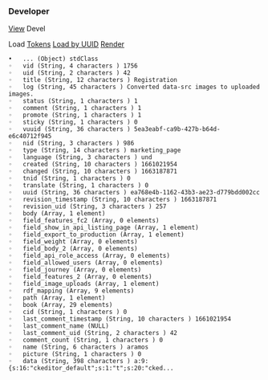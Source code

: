 ### Developer

[View](access-tokens.md)     Devel

Load      [Tokens](https://card-dit1-dsp.apimz.onefiserv.net:8079/node/915/devel/token)      [Load by UUID](https://card-dit1-dsp.apimz.onefiserv.net:8079/node/915/devel/load-by-uuid)      [Render](https://card-dit1-dsp.apimz.onefiserv.net:8079/node/915/devel/render)

	•	... (Object) stdClass 
	◦	vid (String, 4 characters ) 1756 
	◦	uid (String, 2 characters ) 42 
	◦	title (String, 12 characters ) Registration 
	◦	log (String, 45 characters ) Converted data-src images to uploaded images. 
	◦	status (String, 1 characters ) 1 
	◦	comment (String, 1 characters ) 1 
	◦	promote (String, 1 characters ) 1 
	◦	sticky (String, 1 characters ) 0 
	◦	vuuid (String, 36 characters ) 5ea3eabf-ca9b-427b-b64d-e6c40712f945 
	◦	nid (String, 3 characters ) 986 
	◦	type (String, 14 characters ) marketing_page 
	◦	language (String, 3 characters ) und 
	◦	created (String, 10 characters ) 1661021954 
	◦	changed (String, 10 characters ) 1663187871 
	◦	tnid (String, 1 characters ) 0 
	◦	translate (String, 1 characters ) 0 
	◦	uuid (String, 36 characters ) ea768e4b-1162-43b3-ae23-d779bdd002cc 
	◦	revision_timestamp (String, 10 characters ) 1663187871 
	◦	revision_uid (String, 3 characters ) 257 
	◦	body (Array, 1 element) 
	◦	field_features_fc2 (Array, 0 elements) 
	◦	field_show_in_api_listing_page (Array, 1 element) 
	◦	field_export_to_production (Array, 1 element) 
	◦	field_weight (Array, 0 elements) 
	◦	field_body_2 (Array, 0 elements) 
	◦	field_api_role_access (Array, 0 elements) 
	◦	field_allowed_users (Array, 0 elements) 
	◦	field_journey (Array, 0 elements) 
	◦	field_features_2 (Array, 0 elements) 
	◦	field_image_uploads (Array, 1 element) 
	◦	rdf_mapping (Array, 9 elements) 
	◦	path (Array, 1 element) 
	◦	book (Array, 29 elements) 
	◦	cid (String, 1 characters ) 0 
	◦	last_comment_timestamp (String, 10 characters ) 1661021954 
	◦	last_comment_name (NULL) 
	◦	last_comment_uid (String, 2 characters ) 42 
	◦	comment_count (String, 1 characters ) 0 
	◦	name (String, 6 characters ) aramos 
	◦	picture (String, 1 characters ) 0 
	◦	data (String, 398 characters ) a:9:{s:16:"ckeditor_default";s:1:"t";s:20:"cked... 
